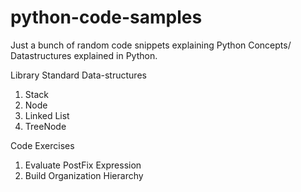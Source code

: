 # python-code-samples
Just a bunch of random code snippets explaining Python Concepts/ Datastructures explained in Python.

Library Standard Data-structures
1. Stack
2. Node
3. Linked List
4. TreeNode


Code Exercises
1. Evaluate PostFix Expression
2. Build Organization Hierarchy
